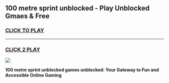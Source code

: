 
## 100 metre sprint unblocked - Play Unblocked Gmaes & Free
<h3>
<a href="https://news.freeplayer.one?title=100_metre_sprint_unblocked&ref=16F">CLICK TO PLAY</a></h3>
<hr>

<h3>
<a href="https://news.freeplayer.one?title=100_metre_sprint_unblocked&ref=16F">CLICK 2 PLAY</a>
  
</h3>

<a href="https://news.freeplayer.one?title=100_metre_sprint_unblocked&ref=16F/"><img src="https://clearcache.store/games.png"></a>


**100 metre sprint unblocked games unblocked: Your Gateway to Fun and Accessible Online Gaming**
